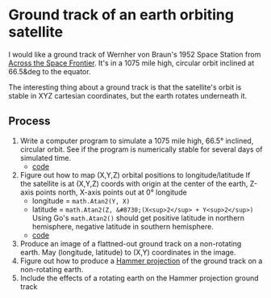 # Ground track of an earth orbiting satellite

I would like a ground track of Wernher von Braun's
1952 Space Station from [Across the Space Frontier]().
It's in a 1075 mile high, circular orbit inclined at 66.5&deg to the equator.

The interesting thing about a ground track is that the satellite's orbit
is stable in XYZ cartesian coordinates,
but the earth rotates underneath it.

## Process

1. Write a computer program to simulate a 1075 mile high, 66.5&deg; inclined, circular orbit.
See if the program is numerically stable for several days of simulated time.
    - [code](circularorbit.go)
2. Figure out how to map (X,Y,Z) orbital positions to longitude/latitude
If the satellite is at (X,Y,Z) coords with origin at the center of
the earth, Z-axis points north, X-axis points out at 0&deg; longitude
    - longitude = `math.Atan2(Y, X)`
    - latitude = `math.Atan2(Z, &#8730;(X<sup>2</sup> + Y<sup>2</sup>)`
Using Go's `math.Atan2()` should get positive latitude in northern hemisphere,
negative latitude in southern hemisphere.
    - [code](longlat.go)
3. Produce an image of a flattned-out ground track on a non-rotating earth.
May (longitude, latitude) to (X,Y) coordinates in the image.
4. Figure out how to produce a [Hammer projection]() of the ground track
on a non-rotating earth.
5. Include the effects of a rotating earth on the Hammer projection ground track
